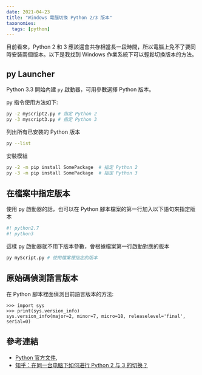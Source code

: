 ```yaml
---
date: 2021-04-23
title: "Windows 電腦切換 Python 2/3 版本"
taxonomies:
  tags: [python]
---
```


目前看來，Python 2 和 3 應該還會共存相當長一段時間，所以電腦上免不了要同時安裝兩個版本。以下是我找到 Windows 作業系統下可以輕鬆切換版本的方法。

## py Launcher

Python 3.3 開始內建 `py` 啟動器，可用參數選擇 Python 版本。

py 指令使用方法如下:
```bash
py -2 myscript2.py # 指定 Python 2
py -3 myscript3.py # 指定 Python 3
```

列出所有已安裝的 Python 版本
```bash
py --list
```

安裝模組
```bash
py -2 -m pip install SomePackage  # 指定 Python 2
py -3 -m pip install SomePackage  # 指定 Python 3
```

## 在檔案中指定版本

使用 py 啟動器的話，也可以在 Python 腳本檔案的第一行加入以下語句來指定版本
```py
#! python2.7
#! python3
```

這樣 py 啟動器就不用下版本參數，會根據檔案第一行啟動對應的版本
```bash
py myScript.py # 使用檔案裡指定的版本
```

## 原始碼偵測語言版本

在 Python 腳本裡面偵測目前語言版本的方法: 

```
>>> import sys
>>> print(sys.version_info)
sys.version_info(major=2, minor=7, micro=18, releaselevel='final', serial=0)
```

## 參考連結

- [Python 官方文件][1],
- [知乎：在同一台电脑下如何进行 Python 2 与 3 的切换？][2]

[1]: https://docs.python.org/3/installing/index.html#install-scientific-python-packages
[2]: https://www.zhihu.com/question/22846291/answer/22928449
